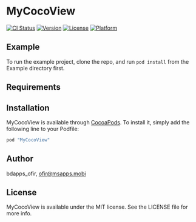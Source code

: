 # MyCocoView

[![CI Status](http://img.shields.io/travis/bdapps_ofir/MyCocoView.svg?style=flat)](https://travis-ci.org/bdapps_ofir/MyCocoView)
[![Version](https://img.shields.io/cocoapods/v/MyCocoView.svg?style=flat)](http://cocoapods.org/pods/MyCocoView)
[![License](https://img.shields.io/cocoapods/l/MyCocoView.svg?style=flat)](http://cocoapods.org/pods/MyCocoView)
[![Platform](https://img.shields.io/cocoapods/p/MyCocoView.svg?style=flat)](http://cocoapods.org/pods/MyCocoView)

## Example

To run the example project, clone the repo, and run `pod install` from the Example directory first.

## Requirements

## Installation

MyCocoView is available through [CocoaPods](http://cocoapods.org). To install
it, simply add the following line to your Podfile:

```ruby
pod "MyCocoView"
```

## Author

bdapps_ofir, ofir@msapps.mobi

## License

MyCocoView is available under the MIT license. See the LICENSE file for more info.
